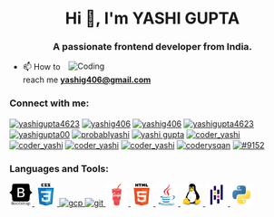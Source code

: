 
<h1 align="center">Hi 👋, I'm YASHI GUPTA</h1>
<h3 align="center">A passionate frontend developer from India.</h3>
<img align ="right" alt = "Coding" width="400" src="https://tse3.mm.bing.net/th?id=OIP.VMmvImch6VU5pc2VktY1uwHaFj&pid=Api&P=0">



- 📫 How to reach me **yashig406@gmail.com**

<h3 align="left">Connect with me:</h3>
<p align="left">
<a href="https://dev.to/yashigupta4623" target="blank"><img align="center" src="https://raw.githubusercontent.com/rahuldkjain/github-profile-readme-generator/master/src/images/icons/Social/devto.svg" alt="yashigupta4623" height="30" width="40" /></a>
<a href="https://twitter.com/yashig406" target="blank"><img align="center" src="https://raw.githubusercontent.com/rahuldkjain/github-profile-readme-generator/master/src/images/icons/Social/twitter.svg" alt="yashig406" height="30" width="40" /></a>
<a href="https://linkedin.com/in/yashig406" target="blank"><img align="center" src="https://raw.githubusercontent.com/rahuldkjain/github-profile-readme-generator/master/src/images/icons/Social/linked-in-alt.svg" alt="yashig406" height="30" width="40" /></a>
<a href="https://stackoverflow.com/users/yashigupta4623" target="blank"><img align="center" src="https://raw.githubusercontent.com/rahuldkjain/github-profile-readme-generator/master/src/images/icons/Social/stack-overflow.svg" alt="yashigupta4623" height="30" width="40" /></a>
<a href="https://kaggle.com/yashigupta00" target="blank"><img align="center" src="https://raw.githubusercontent.com/rahuldkjain/github-profile-readme-generator/master/src/images/icons/Social/kaggle.svg" alt="yashigupta00" height="30" width="40" /></a>
<a href="https://instagram.com/probablyashi" target="blank"><img align="center" src="https://raw.githubusercontent.com/rahuldkjain/github-profile-readme-generator/master/src/images/icons/Social/instagram.svg" alt="probablyashi" height="30" width="40" /></a>
<a href="https://www.youtube.com/c/yashi gupta" target="blank"><img align="center" src="https://raw.githubusercontent.com/rahuldkjain/github-profile-readme-generator/master/src/images/icons/Social/youtube.svg" alt="yashi gupta" height="30" width="40" /></a>
<a href="https://www.codechef.com/users/coder_yashi" target="blank"><img align="center" src="https://cdn.jsdelivr.net/npm/simple-icons@3.1.0/icons/codechef.svg" alt="coder_yashi" height="30" width="40" /></a>
<a href="https://www.hackerrank.com/coder_yashi" target="blank"><img align="center" src="https://raw.githubusercontent.com/rahuldkjain/github-profile-readme-generator/master/src/images/icons/Social/hackerrank.svg" alt="coder_yashi" height="30" width="40" /></a>
<a href="https://codeforces.com/profile/coder_yashi" target="blank"><img align="center" src="https://raw.githubusercontent.com/rahuldkjain/github-profile-readme-generator/master/src/images/icons/Social/codeforces.svg" alt="coder_yashi" height="30" width="40" /></a>
<a href="https://www.leetcode.com/coder_yashi" target="blank"><img align="center" src="https://raw.githubusercontent.com/rahuldkjain/github-profile-readme-generator/master/src/images/icons/Social/leet-code.svg" alt="coder_yashi" height="30" width="40" /></a>
<a href="https://auth.geeksforgeeks.org/user/coderysqan" target="blank"><img align="center" src="https://raw.githubusercontent.com/rahuldkjain/github-profile-readme-generator/master/src/images/icons/Social/geeks-for-geeks.svg" alt="coderysqan" height="30" width="40" /></a>
<a href="https://discord.gg/#9152" target="blank"><img align="center" src="https://raw.githubusercontent.com/rahuldkjain/github-profile-readme-generator/master/src/images/icons/Social/discord.svg" alt="#9152" height="30" width="40" /></a>
</p>

<h3 align="left">Languages and Tools:</h3>
<p align="left"> <a href="https://getbootstrap.com" target="_blank" rel="noreferrer"> <img src="https://raw.githubusercontent.com/devicons/devicon/master/icons/bootstrap/bootstrap-plain-wordmark.svg" alt="bootstrap" width="40" height="40"/> </a> <a href="https://www.w3schools.com/css/" target="_blank" rel="noreferrer"> <img src="https://raw.githubusercontent.com/devicons/devicon/master/icons/css3/css3-original-wordmark.svg" alt="css3" width="40" height="40"/> </a> <a href="https://cloud.google.com" target="_blank" rel="noreferrer"> <img src="https://www.vectorlogo.zone/logos/google_cloud/google_cloud-icon.svg" alt="gcp" width="40" height="40"/> </a> <a href="https://git-scm.com/" target="_blank" rel="noreferrer"> <img src="https://www.vectorlogo.zone/logos/git-scm/git-scm-icon.svg" alt="git" width="40" height="40"/> </a> <a href="https://gulpjs.com" target="_blank" rel="noreferrer"> <img src="https://raw.githubusercontent.com/devicons/devicon/master/icons/gulp/gulp-plain.svg" alt="gulp" width="40" height="40"/> </a> <a href="https://www.w3.org/html/" target="_blank" rel="noreferrer"> <img src="https://raw.githubusercontent.com/devicons/devicon/master/icons/html5/html5-original-wordmark.svg" alt="html5" width="40" height="40"/> </a> <a href="https://www.java.com" target="_blank" rel="noreferrer"> <img src="https://raw.githubusercontent.com/devicons/devicon/master/icons/java/java-original.svg" alt="java" width="40" height="40"/> </a> <a href="https://www.linux.org/" target="_blank" rel="noreferrer"> <img src="https://raw.githubusercontent.com/devicons/devicon/master/icons/linux/linux-original.svg" alt="linux" width="40" height="40"/> </a> <a href="https://pandas.pydata.org/" target="_blank" rel="noreferrer"> <img src="https://raw.githubusercontent.com/devicons/devicon/2ae2a900d2f041da66e950e4d48052658d850630/icons/pandas/pandas-original.svg" alt="pandas" width="40" height="40"/> </a> <a href="https://www.python.org" target="_blank" rel="noreferrer"> <img src="https://raw.githubusercontent.com/devicons/devicon/master/icons/python/python-original.svg" alt="python" width="40" height="40"/> </a>
